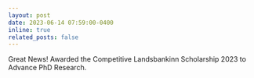 ```yaml
---
layout: post
date: 2023-06-14 07:59:00-0400
inline: true
related_posts: false
---
```


Great News! Awarded the Competitive Landsbankinn Scholarship 2023 to Advance PhD Research.

